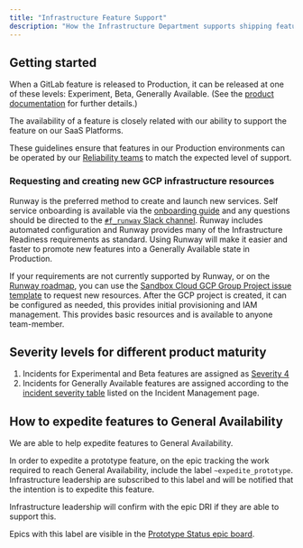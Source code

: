 ```yaml
---
title: "Infrastructure Feature Support"
description: "How the Infrastructure Department supports shipping features to Production."
---
```


## Getting started

When a GitLab feature is released to Production, it can be released at one of these levels: Experiment, Beta, Generally Available.
(See the [product documentation](https://docs.gitlab.com/ee/policy/development_stages_support.html) for further details.)

The availability of a feature is closely related with our ability to support the feature on our SaaS Platforms.

These guidelines ensure that features in our Production environments can be operated by our [Reliability teams](/handbook/engineering/infrastructure/team/) to match the expected level of support.

### Requesting and creating new GCP infrastructure resources

Runway is the preferred method to create and launch new services. Self service onboarding is available via the [onboarding guide](https://docs.runway.gitlab.com/guides/onboarding/) and any questions should be directed to the [`#f_runway` Slack channel](https://gitlab.enterprise.slack.com/archives/C05G970PHSA). Runway includes automated configuration and Runway provides many of the Infrastructure Readiness requirements as standard. Using Runway will make it easier and faster to promote new features into a Generally Available state in Production.

If your requirements are not currently supported by Runway, or on the [Runway roadmap](https://gitlab.com/groups/gitlab-com/gl-infra/-/epics/969), you can use the [Sandbox Cloud GCP Group Project issue template](https://gitlab.com/gitlab-com/business-technology/engineering/infrastructure/issue-tracker/-/issues/new?issuable_template=gcp_group_account_create_request) to request new resources. After the GCP project is created, it can be configured as needed, this provides initial provisioning and IAM management. This provides basic resources and is available to anyone team-member.

## Severity levels for different product maturity

1. Incidents for Experimental and Beta features are assigned as [Severity 4](/handbook/engineering/infrastructure/incident-management/#incident-severity)
1. Incidents for Generally Available features are assigned according to the [incident severity table](/handbook/engineering/infrastructure/incident-management/#incident-severity) listed on the Incident Management page.

## How to expedite features to General Availability

We are able to help expedite features to General Availability.

In order to expedite a prototype feature, on the epic tracking the work required to reach General Availability, include the label `~expedite_prototype`.
Infrastructure leadership are subscribed to this label and will be notified that the intention is to expedite this feature.

Infrastructure leadership will confirm with the epic DRI if they are able to support this.

Epics with this label are visible in the [Prototype Status epic board](https://gitlab.com/groups/gitlab-org/-/epic_boards/44867).
